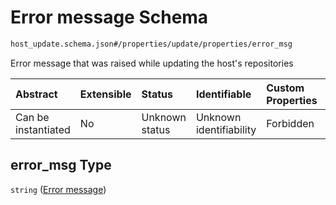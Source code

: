 # Error message Schema

```txt
host_update.schema.json#/properties/update/properties/error_msg
```

Error message that was raised while updating the host's repositories

| Abstract            | Extensible | Status         | Identifiable            | Custom Properties | Additional Properties | Access Restrictions | Defined In                                                                           |
| :------------------ | :--------- | :------------- | :---------------------- | :---------------- | :-------------------- | :------------------ | :----------------------------------------------------------------------------------- |
| Can be instantiated | No         | Unknown status | Unknown identifiability | Forbidden         | Allowed               | none                | [host-update.schema.json*](../../out/host-update.schema.json "open original schema") |

## error_msg Type

`string` ([Error message](host-update-properties-update-data-properties-error-message.md))
